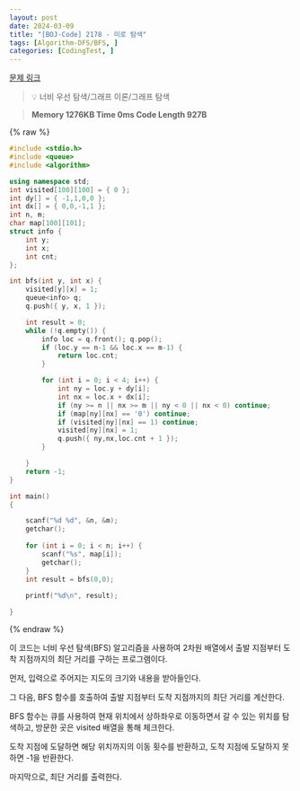 ```yaml
---
layout: post
date: 2024-03-09
title: "[BOJ-Code] 2178 - 미로 탐색"
tags: [Algorithm-DFS/BFS, ]
categories: [CodingTest, ]
---
```


[문제 링크](https://www.acmicpc.net/problem/2178)


> 💡 너비 우선 탐색/그래프 이론/그래프 탐색


> **Memory   1276KB                                   Time   0ms                                Code Length   927B**



{% raw %}
```c++
#include <stdio.h>
#include <queue>
#include <algorithm>

using namespace std;
int visited[100][100] = { 0 };
int dy[] = { -1,1,0,0 };
int dx[] = { 0,0,-1,1 };
int n, m;
char map[100][101];
struct info {
	int y;
	int x;
	int cnt;
};

int bfs(int y, int x) {
	visited[y][x] = 1;
	queue<info> q;
	q.push({ y, x, 1 });

	int result = 0;
	while (!q.empty()) {
		info loc = q.front(); q.pop();
		if (loc.y == n-1 && loc.x == m-1) {
			return loc.cnt;
		}

		for (int i = 0; i < 4; i++) {
			int ny = loc.y + dy[i];
			int nx = loc.x + dx[i];
			if (ny >= n || nx >= m || ny < 0 || nx < 0) continue;
			if (map[ny][nx] == '0') continue;
			if (visited[ny][nx] == 1) continue;
			visited[ny][nx] = 1;
			q.push({ ny,nx,loc.cnt + 1 });
		}

	}
	return -1;
}

int main()
{

	scanf("%d %d", &n, &m);
	getchar();
	
	for (int i = 0; i < n; i++) {
		scanf("%s", map[i]);
		getchar();
	}
	int result = bfs(0,0);
	
	printf("%d\n", result);

}
```
{% endraw %}



이 코드는 너비 우선 탐색(BFS) 알고리즘을 사용하여 2차원 배열에서 출발 지점부터 도착 지점까지의 최단 거리를 구하는 프로그램이다.

먼저, 입력으로 주어지는 지도의 크기와 내용을 받아들인다.

그 다음, BFS 함수를 호출하여 출발 지점부터 도착 지점까지의 최단 거리를 계산한다.

BFS 함수는 큐를 사용하여 현재 위치에서 상하좌우로 이동하면서 갈 수 있는 위치를 탐색하고, 방문한 곳은 visited 배열을 통해 체크한다.

도착 지점에 도달하면 해당 위치까지의 이동 횟수를 반환하고, 도착 지점에 도달하지 못하면 -1을 반환한다.

마지막으로, 최단 거리를 출력한다.

